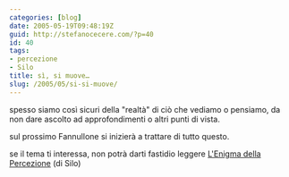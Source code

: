 ```yaml
---
categories: [blog]
date: 2005-05-19T09:48:19Z
guid: http://stefanocecere.com/?p=40
id: 40
tags:
- percezione
- Silo
title: sì, si muove…
slug: /2005/05/si-si-muove/
---
```


spesso siamo così sicuri della "realtà" di ciò che vediamo o pensiamo, da non dare ascolto ad approfondimenti o altri punti di vista.
  
sul prossimo Fannullone si inizierà a trattare di tutto questo.
  
se il tema ti interessa, non potrà darti fastidio leggere [L'Enigma della Percezione](http://stefanocecere.com/wp-content/uploads/2005/05/silo-enigma-della-percezione.rtf) (di Silo)